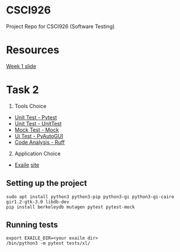 # CSCI926
Project Repo for CSCI926 (Software Testing)

# Resources 
[Week 1 slide](https://docs.google.com/presentation/d/1BnmPHccQ5xg8k5IJvG6wIy1oJznhBIennWBR5TcS-5c/edit#slide=id.p)

# Task 2 
1. Tools Choice 
  - [Unit Test - Pytest](https://docs.pytest.org/en/8.0.x/)
  - [Unit Test - UnitTest](https://docs.python.org/3/library/unittest.html)
  - [Mock Test - Mock](https://pypi.org/project/mock/)
  - [Ui Test - PyAutoGUI](https://pypi.org/project/PyAutoGUI/)
  - [Code Analysis - Ruff](https://github.com/astral-sh/ruff)

2. Application Choice
  - [Exaile](https://github.com/exaile/exaile?tab=readme-ov-file) [site](https://exaile.org/)


## Setting up the project 
```
sudo apt install python3 python3-pip python3-gi python3-gi-cairo gir1.2-gtk-3.0 libdb-dev
pip install berkeleydb mutagen pytest pytest-mock
```

## Running tests
```
export EXAILE_DIR=<your exaile dir>
/bin/python3 -m pytest tests/xl/
```